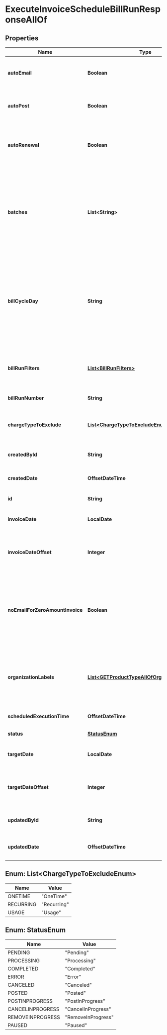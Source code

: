 

# ExecuteInvoiceScheduleBillRunResponseAllOf


## Properties

| Name | Type | Description | Notes |
|------------ | ------------- | ------------- | -------------|
|**autoEmail** | **Boolean** | Whether to automatically send an email after Auto-Post is complete.  |  [optional] |
|**autoPost** | **Boolean** | Whether to automatically post the bill run after the bill run is created.  |  [optional] |
|**autoRenewal** | **Boolean** | Whether to automatically renew auto-renew subscriptions that are up for renewal.  |  [optional] |
|**batches** | **List&lt;String&gt;** | A list of the batches of accounts for this bill run.   This field cannot exist with the &#x60;billRunFilters&#x60; field.  **Values:** &#x60;AllBatches&#x60; or Batch*n* where *n* is a number between 1 and 50, for example, &#x60;Batch7&#x60;.  |  [optional] |
|**billCycleDay** | **String** | The day of the bill cycle, this field is only valid when &#x60;batches&#x60; is specified.  **Values:**  - &#x60;AllBillCycleDays&#x60; or 1 - 31 for an ad-hoc bill run  - &#x60;AllBillCycleDays&#x60; or 1 - 31 or &#x60;AsRunDay&#x60; for a scheduled bill run  |  [optional] |
|**billRunFilters** | [**List&lt;BillRunFilters&gt;**](BillRunFilters.md) | A list of the target account or subscriptions for this bill run.  This field cannot exist with the &#x60;batches&#x60; field.  |  [optional] |
|**billRunNumber** | **String** | The number of bill run.  |  [optional] |
|**chargeTypeToExclude** | [**List&lt;ChargeTypeToExcludeEnum&gt;**](#List&lt;ChargeTypeToExcludeEnum&gt;) | The types of the charges to be excluded from the generation of billing documents.  |  [optional] |
|**createdById** | **String** | The ID of the user who created the bill run.  |  [optional] |
|**createdDate** | **OffsetDateTime** | The date and time when the bill run was created.  |  [optional] |
|**id** | **String** | The unique ID of the bill run.  |  [optional] |
|**invoiceDate** | **LocalDate** | The invoice date for this bill run, only valid for ad-hoc bill runs.  |  [optional] |
|**invoiceDateOffset** | **Integer** | The offset compared to bill run execution date, only valid for scheduled bill runs.  |  [optional] |
|**noEmailForZeroAmountInvoice** | **Boolean** | Whether to suppress emails for invoices with the total amount of zero or not for this bill run after the bill run is complete.   **Note**: Do not email invoices with the total amount of zero.  |  [optional] |
|**organizationLabels** | [**List&lt;GETProductTypeAllOfOrganizationLabels&gt;**](GETProductTypeAllOfOrganizationLabels.md) | The organization(s) that the object belongs to.   Note: This field is available only when the Multi-Org feature is enabled.              |  [optional] |
|**scheduledExecutionTime** | **OffsetDateTime** | The scheduled execution time for a bill run.  |  [optional] |
|**status** | [**StatusEnum**](#StatusEnum) | The status of the bill run.  |  [optional] |
|**targetDate** | **LocalDate** | The target date for this bill run, only valid for ad-hoc bill run.  |  [optional] |
|**targetDateOffset** | **Integer** | The offset compared to bill run execution date, only valid for scheduled bill run.  |  [optional] |
|**updatedById** | **String** | The ID of the user who updated the bill run.  |  [optional] |
|**updatedDate** | **OffsetDateTime** | The date and time when the bill run was updated.  |  [optional] |



## Enum: List&lt;ChargeTypeToExcludeEnum&gt;

| Name | Value |
|---- | -----|
| ONETIME | &quot;OneTime&quot; |
| RECURRING | &quot;Recurring&quot; |
| USAGE | &quot;Usage&quot; |



## Enum: StatusEnum

| Name | Value |
|---- | -----|
| PENDING | &quot;Pending&quot; |
| PROCESSING | &quot;Processing&quot; |
| COMPLETED | &quot;Completed&quot; |
| ERROR | &quot;Error&quot; |
| CANCELED | &quot;Canceled&quot; |
| POSTED | &quot;Posted&quot; |
| POSTINPROGRESS | &quot;PostInProgress&quot; |
| CANCELINPROGRESS | &quot;CancelInProgress&quot; |
| REMOVEINPROGRESS | &quot;RemoveInProgress&quot; |
| PAUSED | &quot;Paused&quot; |



